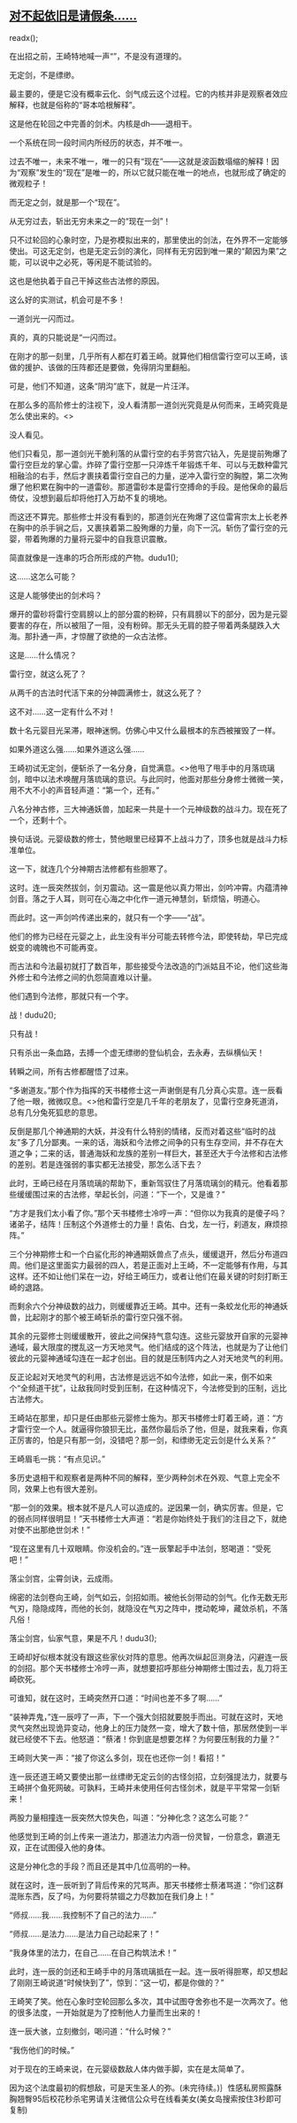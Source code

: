 ## [对不起依旧是请假条……](https://www.xxbiquge.com/11_11207/9123216.html)
readx();

  在出招之前，王崎特地喊一声“”，不是没有道理的。

  无定剑，不是缥缈。

  最主要的，便是它没有概率云化、剑气成云这个过程。它的内核并非是观察者效应解释，也就是俗称的“哥本哈根解释”。

  这是他在轮回之中完善的剑术。内核是dh——退相干。

  一个系统在同一段时间内所经历的状态，并不唯一。

  过去不唯一，未来不唯一，唯一的只有“现在”——这就是波函数塌缩的解释！因为“观察”发生的“现在”是唯一的，所以它就只能在唯一的地点，也就形成了确定的微观粒子！

  而无定之剑，就是那一个“现在”。

  从无穷过去，斩出无穷未来之一的“现在一剑”！

  只不过轮回的心象时空，乃是弥模拟出来的，那里使出的剑法，在外界不一定能够使出。可这无定剑，也是无定云剑的演化，同样有无穷因到唯一果的“颠因为果”之能，可以说中之必死，等闲是不能试验的。

  这也是他执着于自己干掉这些古法修的原因。

  这么好的实测试，机会可是不多！

  一道剑光一闪而过。

  真的，真的只能说是“一闪而过。

  在刚才的那一刻里，几乎所有人都在盯着王崎。就算他们相信雷行空可以王崎，该做的援护、该做的压阵都还是要做，免得阴沟里翻船。

  可是，他们不知道，这条“阴沟”底下，就是一片汪洋。

  在那么多的高阶修士的注视下，没人看清那一道剑光究竟是从何而来，王崎究竟是怎么使出来的。<>

  没人看见。

  他们只看见，那一道剑光干脆利落的从雷行空的右手劳宫穴钻入，先是提前殉爆了雷行空巨龙的掌心雷。炸碎了雷行空那一只淬炼千年锻炼千年、可以与无数种雷咒相融洽的右手，然后才裹挟着雷行空自己的力量，逆冲入雷行空的胸膛，第二次殉爆了他积累在胸中的一道雷砂。那道雷砂本是雷行空搏命的手段。是他保命的最后倚仗，没想到最后却将他打入万劫不复的境地。

  而这还不算完。那些修士并没有看到的，那道剑光在殉爆了这位雷宵宗太上长老养在胸中的杀手锏之后，又裹挟着第二股殉爆的力量，向下一沉。斩伤了雷行空的元婴，带着殉爆的力量将元婴中的自我意识震散。

  简直就像是一连串的巧合所形成的产物。dudu1();

  这……这怎么可能？

  这是人能够使出的剑术吗？

  爆开的雷砂将雷行空肩膀以上的部分震的粉碎，只有肩膀以下的部分，因为是元婴要害的存在，所以被阻了一阻，没有粉碎。那无头无肩的腔子带着两条腿跌入大海。那扑通一声，才惊醒了欲绝的一众古法修。

  这是……什么情况？

  雷行空，就这么死了？

  从两千的古法时代活下来的分神圆满修士，就这么死了？

  这不对……这一定有什么不对！

  数十名元婴目光呆滞，眼神迷惘。仿佛心中又什么最根本的东西被摧毁了一样。

  如果外道这么强……如果外道这么强……

  王崎初试无定剑，便斩杀了一名分身，自觉满意。<>他甩了甩手中的月落琉璃剑，暗中以法术唤醒月落琉璃的意识。与此同时，他面对那些分身修士微微一笑，用不大不小的声音轻声道：“第一个，还有。”

  八名分神古修，三大神通妖兽，加起来一共是十一个元神级数的战斗力。现在死了一个，还剩十个。

  换句话说。元婴级数的修士，赞他眼里已经算不上战斗力了，顶多也就是战斗力标准单位。

  这一下，就连几个分神期古法修都有些胆寒了。

  这时。连一辰突然拔剑，剑刃震动。这一震是他以真力带出，剑吟冲霄。内蕴清神剑音。落之于人耳，则可在心海之中化作一道元神慧剑，斩烦恼，明道心。

  而此时。这一声剑吟传递出来的，就只有一个字——“战”。

  他们的修为已经在元婴之上，此生没有半分可能去转修今法，即使转劫，早已完成蜕变的魂魄也不可能再变。

  而古法和今法最初就打了数百年，那些接受今法改造的门派姑且不论，他们这些海外修士和今法修之间的仇怨简直难以计量。

  他们遇到今法修，那就只有一个字。

  战！dudu2();

  只有战！

  只有杀出一条血路，去搏一个虚无缥缈的登仙机会，去永寿，去纵横仙天！

  转瞬之间，所有古修都醒悟了过来。

  “多谢道友。”那个作为指挥的天书楼修士这一声谢倒是有几分真心实意。连一辰看了他一眼，微微叹息。<>他和雷行空是几千年的老朋友了，见雷行空身死道消，总有几分兔死狐悲的意思。

  反倒是那几个神通期的大妖，并没有什么特别的情绪，反而对着这些“临时的战友”多了几分鄙夷。一来的话，海妖和今法修之间争的只有生存空间，并不存在大道之争；二来的话，普通海妖和龙族的差别一样巨大，甚至还大于今法修和古法修的差别。若是连强弱的事实都无法接受，那怎么活下去？

  此时，王崎已经在月落琉璃的帮助下，重新驾驭住了月落琉璃剑的精元。他看着那些缓缓围过来的古法修，举起长剑，问道：“下一个，又是谁？”

  “方才是我们太小看了你。”那个天书楼修士冷哼一声：“但你以为我真的是傻子吗？诸弟子，结阵！压制这个外道修士的力量！袁佑、白戈，左一行，刹道友，麻烦掠阵。”

  三个分神期修士和一个白鲨化形的神通期妖兽点了点头，缓缓退开，然后分布道四周。他们是这里面实力最弱的四人，若是正面对上王崎，不一定能够有作用，与其这样。还不如让他们呆在一边，好给王崎压力，或者让他们在最关键的时刻打断王崎的退路。

  而剩余六个分神级数的战力，则缓缓靠近王崎。其中。还有一条蛟龙化形的神通妖兽，比起刚才的那个被王崎斩杀的雷行空只强不弱。

  其余的元婴修士则缓缓散开，彼此之间保持气意勾连。这些元婴放开自家的元婴神通域，最大限度的搅乱这一方天地灵气。他们结成的这个阵法，也就是为了让他们彼此的元婴神通域勾连在一起才创出。目的就是压制阵内之人对天地灵气的利用。

  反正论起对天地灵气的利用，古法修是远远不如今法修，如此一来，倒不如来个“全频道干扰”，让敌我同时受到压制，在这种情况下，今法修受到的压制，远比古法修大。

  王崎站在那里，却只是任由那些元婴修士施为。那天书楼修士盯着王崎，道：“方才雷行空一个人。就逼得你狼狈无比，虽然你最后杀了他，但是，就我来看，你真正厉害的，怕是只有那一剑，没错吧？那一剑，和缥缈无定云剑是什么关系？”

  王崎眉毛一挑：“有点见识。”

  多历史退相干和观察者是两种不同的解释，至少两种剑术在外观、气意上完全不同，效果上也有很大差别。

  “那一剑的效果。根本就不是凡人可以造成的。逆因果一剑，确实厉害。但是，它的弱点同样很明显！”天书楼修士大声道：“若是你始终处于我们的注目之下，就绝对使不出那绝世剑术！”

  “现在这里有几十双眼睛。你没机会的。”连一辰擎起手中法剑，怒喝道：“受死吧！”

  落尘剑宫，尘霄剑诀，云成雨。

  绵密的法剑卷向王崎，剑气如云，剑招如雨。被他长剑带动的剑气。化作无数无形气刃，隐隐成阵，而他的长剑，就隐没在气刃之阵中，搅动乾坤，藏敛杀机，不落凡俗！

  落尘剑宫，仙家气意，果是不凡！dudu3();

  王崎却好似根本就没有跟这些家伙对阵的意思。他再次纵起叵测身法，闪避连一辰的剑招。那个天书楼修士冷哼一声，就想要招呼那些分神期修士围过去，乱刀将王崎砍死。

  可谁知，就在这时，王崎突然开口道：“时间也差不多了啊……”

  “装神弄鬼，”连一辰哼了一声，下一个强大剑招就要脱手而出。可就在这时，天地灵气突然出现诡异变动，他身上的压力陡然一变，增大了数十倍，那居然使到一半就已经使不下去。他怒道：“蔡渚！你到底是想要怎样？为何要压制我的力量？”

  王崎则大笑一声：“接了你这么多剑，现在也还你一剑！看招！”

  连一辰还道王崎又要使出那一丝缥缈无定云剑的古怪剑招，立刻强提法力，就要与王崎拼个鱼死网破。可孰料，王崎并未使用任何古怪剑术，就是平平常常一剑斩来！

  两股力量相撞连一辰突然大惊失色，叫道：“分神化念？这怎么可能？”

  他感觉到王崎的剑上传来一道法力，那道法力内涵一份灵智，一份意念，霸道无双，正在试图侵入他的身体。

  这是分神化念的手段？而且还是其中几位高明的一种。

  就在这时，连一辰听到了背后传来的咒骂声。那天书楼修士蔡渚骂道：“你们这群混账东西，反了吗，为何要将禁锢之力尽数加在我们身上！”

  “师叔……我……我控制不了自己的法力……”

  “师叔……是法力……是法力自己动起来了！”

  “我身体里的法力，在自己……在自己构筑法术！”

  此时，连一辰的剑还和王崎手中的月落琉璃抵在一起。连一辰听得胆寒，却又想起了刚刚王崎说道“时候快到了”，惊到：“这一切，都是你做的？”

  王崎笑了笑。他在心象时空轮回那么多次，其中试图夺舍弥也不是一次两次了。他的很多法度，一开始就是为了控制他人力量而生出来的！

  连一辰大骇，立刻撤剑，喝问道：“什么时候？”

  “我伤他们的时候。”

  对于现在的王崎来说，在元婴级数敌人体内做手脚，实在是太简单了。

  因为这个法度最初的假想敌，可是天生圣人的弥。(未完待续。)｝性感私房照露酥胸翘臀95后校花秒杀宅男请关注微信公众号在线看美女(美女岛搜索按住3秒即可复制)
